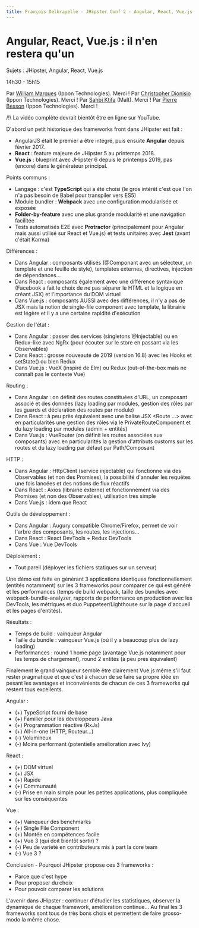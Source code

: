 ```yaml
---
title: François Delbrayelle - JHipster Conf 2 - Angular, React, Vue.js : il n'en restera qu'un (notes)
---
```


# Angular, React, Vue.js : il n'en restera qu'un

Sujets : JHipster, Angular, React, Vue.js

14h30 - 15h15

Par [William Marques](https://twitter.com/wylmarq) (Ippon Technologies). Merci !
Par [Christopher Dionisio](https://twitter.com/chris_dns) (Ippon Technologies). Merci !
Par [Sahbi Ktifa](https://twitter.com/sahbiktifa) (Malt). Merci !
Par [Pierre Besson](https://twitter.com/pibesson) (Ippon Technologies). Merci !

/!\ La vidéo complète devrait bientôt être en ligne sur YouTube.

D'abord un petit historique des frameworks front dans JHipster est fait :
- AngularJS était le premier a être intégré, puis ensuite __Angular__ depuis février 2017.
- __React__ : feature majeure de JHipster 5 au printemps 2018.
- __Vue.js__ : blueprint avec JHipster 6 depuis le printemps 2019, pas (encore) dans le générateur principal.

Points communs :
- Langage : c'est __TypeScript__ qui a été choisi (le gros intérêt c'est que l'on n'a pas besoin de Babel pour transpiler vers ES5)
- Module bundler : __Webpack__ avec une configuration modularisée et exposée
- __Folder-by-feature__ avec une plus grande modularité et une navigation facilitée
- Tests automatisés E2E avec __Protractor__ (principalement pour Angular mais aussi utilisé sur React et Vue.js) et tests unitaires avec __Jest__ (avant c'était Karma)

Différences :
- Dans Angular : composants utilisés (@Componant avec un sélecteur, un template et une feuille de style), templates externes, directives, injection de dépendances...
- Dans React : composants également avec une différence syntaxique (Facebook a fait le choix de ne pas séparer le HTML et la logique en créant JSX) et l'importance du DOM virtuel
- Dans Vue.js : composants AUSSI avec des différences, il n'y a pas de JSX mais la notion de single-file component avec template, la librairie est légère et il y a une certaine rapidité d'exécution

Gestion de l'état :
- Dans Angular : passer des services (singletons @Injectable) ou en Redux-like avec NgRx (pour écouter sur le store en passant via les Observables)
- Dans React : grosse nouveauté de 2019 (version 16.8) avec les Hooks et setState() ou bien Redux
- Dans Vue.js : VueX (inspiré de Elm) ou Redux (out-of-the-box mais ne connaît pas le contexte Vue)

Routing :
- Dans Angular : on définit des routes constituées d'URL, un composant associé et des données (lazy loading par modules, gestion des rôles par les guards et déclaration des routes par module)
- Dans React : à peu près équivalent avec une balise JSX <Route ...> avec en particularités une gestion des rôles via le PrivateRouteComponent et du lazy loading par modules (admin + entités)
- Dans Vue.js : VueRouter (on définit les routes associées aux composants) avec en particularités la gestion d'attributs customs sur les routes et du lazy loading par défaut par Path/Composant

HTTP :
- Dans Angular : HttpClient (service injectable) qui fonctionne via des Observables (et non des Promises), la possibilité d'annuler les requêtes une fois lancées et des notions de flux réactifs
- Dans React : Axios (librairie externe) et fonctionnement via des Promises (et non des Observables), utilisation très simple 
- Dans Vue.js : idem que React

Outils de développement :
- Dans Angular : Augury compatible Chrome/Firefox, permet de voir l'arbre des composants, les routes, les injections...
- Dans React : React DevTools + Redux DevTools
- Dans Vue : Vue DevTools

Déploiement :
- Tout pareil (déployer les fichiers statiques sur un serveur)

Une démo est faite en générant 3 applications identiques fonctionnellement (entités notamment) sur les 3 frameworks pour comparer ce qui est généré et les performances (temps de build webpack, taille des bundles avec webpack-bundle-analyzer, rapports de performance en production avec les DevTools, les métriques et duo Puppeteer/Lighthouse sur la page d'accueil et les pages d'entités).

Résultats :
- Temps de build : vainqueur Angular
- Taille du bundle : vainqueur Vue.js (où il y a beaucoup plus de lazy loading)
- Performances : round 1 home page (avantage Vue.js notamment pour les temps de chargement), round 2 entités (à peu près équivalent)

Finalement le grand vainqueur semble être clairement Vue.js même s'il faut rester pragmatique et que c'est à chacun de se faire sa propre idée en pesant les avantages et inconvénients de chacun de ces 3 frameworks qui restent tous excellents.

Angular :
- (+) TypeScript fourni de base
- (+) Familier pour les développeurs Java
- (+) Programmation réactive (RxJs)
- (+) All-in-one (HTTP, Routeur...)
- (-) Volumineux
- (-) Moins performant (potentielle amélioration avec Ivy)

React :
- (+) DOM virtuel
- (+) JSX
- (+) Rapide
- (+) Communauté
- (-) Prise en main simple pour les petites applications, plus compliquée sur les conséquentes

Vue :
- (+) Vainqueur des benchmarks
- (+) Single File Component
- (+) Montée en compétences facile
- (+) Vue 3 (qui doit bientôt sortir) ?
- (-) Peu de variété en contributeurs mis à part la core team
- (-) Vue 3 ?

Conclusion - Pourquoi JHipster propose ces 3 frameworks :
- Parce que c'est hype
- Pour proposer du choix
- Pour pouvoir comparer les solutions

L'avenir dans JHipster : continuer d'étudier les statistiques, observer la dynamique de chaque framework, amélioration continue... Au final les 3 frameworks sont tous de très bons choix et permettent de faire grosso-modo la même chose.
